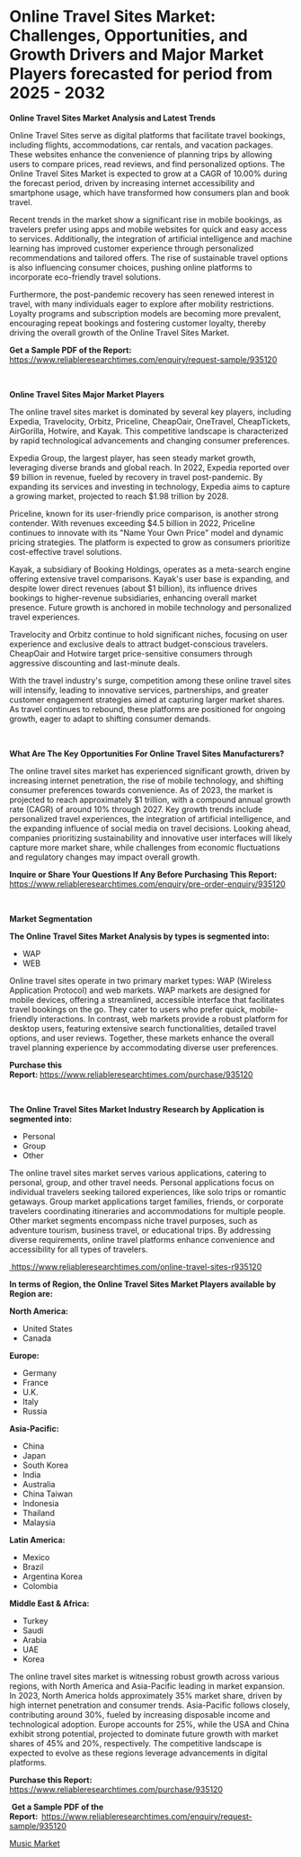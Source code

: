 <p><h1>Online Travel Sites Market: Challenges, Opportunities, and Growth Drivers and Major Market Players forecasted for period from 2025 - 2032</h1></p><p><strong>Online Travel Sites Market Analysis and Latest Trends</strong></p>
<p><p>Online Travel Sites serve as digital platforms that facilitate travel bookings, including flights, accommodations, car rentals, and vacation packages. These websites enhance the convenience of planning trips by allowing users to compare prices, read reviews, and find personalized options. The Online Travel Sites Market is expected to grow at a CAGR of 10.00% during the forecast period, driven by increasing internet accessibility and smartphone usage, which have transformed how consumers plan and book travel.</p><p>Recent trends in the market show a significant rise in mobile bookings, as travelers prefer using apps and mobile websites for quick and easy access to services. Additionally, the integration of artificial intelligence and machine learning has improved customer experience through personalized recommendations and tailored offers. The rise of sustainable travel options is also influencing consumer choices, pushing online platforms to incorporate eco-friendly travel solutions.</p><p>Furthermore, the post-pandemic recovery has seen renewed interest in travel, with many individuals eager to explore after mobility restrictions. Loyalty programs and subscription models are becoming more prevalent, encouraging repeat bookings and fostering customer loyalty, thereby driving the overall growth of the Online Travel Sites Market.</p></p>
<p><strong>Get a Sample PDF of the Report:&nbsp;</strong> <a href="https://www.reliableresearchtimes.com/enquiry/request-sample/935120?utm_campaign=2631&utm_medium=2&utm_source=Github&utm_content=ia&utm_term=05032025&utm_id=online-travel-sites">https://www.reliableresearchtimes.com/enquiry/request-sample/935120</a></p>
<p>&nbsp;</p>
<p><strong>Online Travel Sites Major Market Players</strong></p>
<p><p>The online travel sites market is dominated by several key players, including Expedia, Travelocity, Orbitz, Priceline, CheapOair, OneTravel, CheapTickets, AirGorilla, Hotwire, and Kayak. This competitive landscape is characterized by rapid technological advancements and changing consumer preferences.</p><p>Expedia Group, the largest player, has seen steady market growth, leveraging diverse brands and global reach. In 2022, Expedia reported over $9 billion in revenue, fueled by recovery in travel post-pandemic. By expanding its services and investing in technology, Expedia aims to capture a growing market, projected to reach $1.98 trillion by 2028.</p><p>Priceline, known for its user-friendly price comparison, is another strong contender. With revenues exceeding $4.5 billion in 2022, Priceline continues to innovate with its "Name Your Own Price" model and dynamic pricing strategies. The platform is expected to grow as consumers prioritize cost-effective travel solutions.</p><p>Kayak, a subsidiary of Booking Holdings, operates as a meta-search engine offering extensive travel comparisons. Kayak's user base is expanding, and despite lower direct revenues (about $1 billion), its influence drives bookings to higher-revenue subsidiaries, enhancing overall market presence. Future growth is anchored in mobile technology and personalized travel experiences.</p><p>Travelocity and Orbitz continue to hold significant niches, focusing on user experience and exclusive deals to attract budget-conscious travelers. CheapOair and Hotwire target price-sensitive consumers through aggressive discounting and last-minute deals.</p><p>With the travel industry's surge, competition among these online travel sites will intensify, leading to innovative services, partnerships, and greater customer engagement strategies aimed at capturing larger market shares. As travel continues to rebound, these platforms are positioned for ongoing growth, eager to adapt to shifting consumer demands.</p></p>
<p>&nbsp;</p>
<p><strong>What Are The Key Opportunities For Online Travel Sites Manufacturers?</strong></p>
<p><p>The online travel sites market has experienced significant growth, driven by increasing internet penetration, the rise of mobile technology, and shifting consumer preferences towards convenience. As of 2023, the market is projected to reach approximately $1 trillion, with a compound annual growth rate (CAGR) of around 10% through 2027. Key growth trends include personalized travel experiences, the integration of artificial intelligence, and the expanding influence of social media on travel decisions. Looking ahead, companies prioritizing sustainability and innovative user interfaces will likely capture more market share, while challenges from economic fluctuations and regulatory changes may impact overall growth.</p></p>
<p><strong>Inquire or Share Your Questions If Any Before Purchasing This Report:</strong> <a href="https://www.reliableresearchtimes.com/enquiry/pre-order-enquiry/935120?utm_campaign=2631&utm_medium=2&utm_source=Github&utm_content=ia&utm_term=05032025&utm_id=online-travel-sites">https://www.reliableresearchtimes.com/enquiry/pre-order-enquiry/935120</a></p>
<p>&nbsp;</p>
<p><strong>Market Segmentation</strong></p>
<p><strong>The Online Travel Sites Market Analysis by types is segmented into:</strong></p>
<p><ul><li>WAP</li><li>WEB</li></ul></p>
<p><p>Online travel sites operate in two primary market types: WAP (Wireless Application Protocol) and web markets. WAP markets are designed for mobile devices, offering a streamlined, accessible interface that facilitates travel bookings on the go. They cater to users who prefer quick, mobile-friendly interactions. In contrast, web markets provide a robust platform for desktop users, featuring extensive search functionalities, detailed travel options, and user reviews. Together, these markets enhance the overall travel planning experience by accommodating diverse user preferences.</p></p>
<p><strong>Purchase this Report:&nbsp;</strong><a href="https://www.reliableresearchtimes.com/purchase/935120?utm_campaign=2631&utm_medium=2&utm_source=Github&utm_content=ia&utm_term=05032025&utm_id=online-travel-sites">https://www.reliableresearchtimes.com/purchase/935120</a></p>
<p>&nbsp;</p>
<p><strong>The Online Travel Sites Market Industry Research by Application is segmented into:</strong></p>
<p><ul><li>Personal</li><li>Group</li><li>Other</li></ul></p>
<p><p>The online travel sites market serves various applications, catering to personal, group, and other travel needs. Personal applications focus on individual travelers seeking tailored experiences, like solo trips or romantic getaways. Group market applications target families, friends, or corporate travelers coordinating itineraries and accommodations for multiple people. Other market segments encompass niche travel purposes, such as adventure tourism, business travel, or educational trips. By addressing diverse requirements, online travel platforms enhance convenience and accessibility for all types of travelers.</p></p>
<p><a href="https://www.reliableresearchtimes.com/online-travel-sites-r935120?utm_campaign=2631&utm_medium=2&utm_source=Github&utm_content=ia&utm_term=05032025&utm_id=online-travel-sites">&nbsp;https://www.reliableresearchtimes.com/online-travel-sites-r935120</a></p>
<p><strong>In terms of Region, the Online Travel Sites Market Players available by Region are:</strong></p>
<p>
    <p> <strong> North America: </strong>
        <ul>
            <li>United States</li>
            <li>Canada</li>
        </ul>
        </p> 
    <p> <strong> Europe: </strong>
        <ul>
            <li>Germany</li>
            <li>France</li>
            <li>U.K.</li>
            <li>Italy</li>
            <li>Russia</li>
        </ul>
        </p> 
    <p> <strong> Asia-Pacific: </strong>
        <ul>
            <li>China</li>
            <li>Japan</li>
            <li>South Korea</li>
            <li>India</li>
            <li>Australia</li>
            <li>China Taiwan</li>
            <li>Indonesia</li>
            <li>Thailand</li>
            <li>Malaysia</li>
        </ul>
        </p> 
    <p> <strong> Latin America: </strong>
        <ul>
            <li>Mexico</li>
            <li>Brazil</li>
            <li>Argentina Korea</li>
            <li>Colombia</li>
        </ul>
        </p> 
    <p> <strong> Middle East & Africa: </strong>
        <ul>
            <li>Turkey</li>
            <li>Saudi</li>
            <li>Arabia</li>
            <li>UAE</li>
            <li>Korea</li>
        </ul>
    </p>
    </p>
<p><p>The online travel sites market is witnessing robust growth across various regions, with North America and Asia-Pacific leading in market expansion. In 2023, North America holds approximately 35% market share, driven by high internet penetration and consumer trends. Asia-Pacific follows closely, contributing around 30%, fueled by increasing disposable income and technological adoption. Europe accounts for 25%, while the USA and China exhibit strong potential, projected to dominate future growth with market shares of 45% and 20%, respectively. The competitive landscape is expected to evolve as these regions leverage advancements in digital platforms.</p></p>
<p><strong>Purchase this Report: </strong><a href="https://www.reliableresearchtimes.com/purchase/935120?utm_campaign=2631&utm_medium=2&utm_source=Github&utm_content=ia&utm_term=05032025&utm_id=online-travel-sites">https://www.reliableresearchtimes.com/purchase/935120</a></p>
<p>&nbsp;<strong>Get a Sample PDF of the Report:&nbsp;&nbsp;</strong><a href="https://www.reliableresearchtimes.com/enquiry/request-sample/935120?utm_campaign=2631&utm_medium=2&utm_source=Github&utm_content=ia&utm_term=05032025&utm_id=online-travel-sites">https://www.reliableresearchtimes.com/enquiry/request-sample/935120</a></p>
<p><strong></strong></p>
<p><p><a href="https://github.com/alberthagorsuch/Market-Research-Report-List-1/blob/main/music-market.md?utm_campaign=2631&utm_medium=2&utm_source=Github&utm_content=ia&utm_term=05032025&utm_id=online-travel-sites">Music Market</a></p></p>